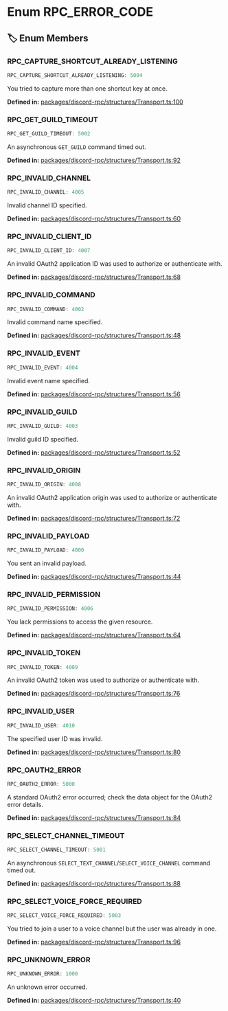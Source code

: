# Enum RPC_ERROR_CODE

## 🏷️ Enum Members

### RPC_CAPTURE_SHORTCUT_ALREADY_LISTENING

```ts
RPC_CAPTURE_SHORTCUT_ALREADY_LISTENING: 5004
```
You tried to capture more than one shortcut key at once.
<p style="font-size: 14px; color: var(--vp-c-text-2)">
<strong>Defined in:</strong> <a href="https://github.com/voxelum/minecraft-launcher-core-node/blob/master/packages/discord-rpc/structures/Transport.ts#L100" target="_blank" rel="noreferrer">packages/discord-rpc/structures/Transport.ts:100</a>
</p>


### RPC_GET_GUILD_TIMEOUT

```ts
RPC_GET_GUILD_TIMEOUT: 5002
```
An asynchronous ``GET_GUILD`` command timed out.
<p style="font-size: 14px; color: var(--vp-c-text-2)">
<strong>Defined in:</strong> <a href="https://github.com/voxelum/minecraft-launcher-core-node/blob/master/packages/discord-rpc/structures/Transport.ts#L92" target="_blank" rel="noreferrer">packages/discord-rpc/structures/Transport.ts:92</a>
</p>


### RPC_INVALID_CHANNEL

```ts
RPC_INVALID_CHANNEL: 4005
```
Invalid channel ID specified.
<p style="font-size: 14px; color: var(--vp-c-text-2)">
<strong>Defined in:</strong> <a href="https://github.com/voxelum/minecraft-launcher-core-node/blob/master/packages/discord-rpc/structures/Transport.ts#L60" target="_blank" rel="noreferrer">packages/discord-rpc/structures/Transport.ts:60</a>
</p>


### RPC_INVALID_CLIENT_ID

```ts
RPC_INVALID_CLIENT_ID: 4007
```
An invalid OAuth2 application ID was used to authorize or authenticate with.
<p style="font-size: 14px; color: var(--vp-c-text-2)">
<strong>Defined in:</strong> <a href="https://github.com/voxelum/minecraft-launcher-core-node/blob/master/packages/discord-rpc/structures/Transport.ts#L68" target="_blank" rel="noreferrer">packages/discord-rpc/structures/Transport.ts:68</a>
</p>


### RPC_INVALID_COMMAND

```ts
RPC_INVALID_COMMAND: 4002
```
Invalid command name specified.
<p style="font-size: 14px; color: var(--vp-c-text-2)">
<strong>Defined in:</strong> <a href="https://github.com/voxelum/minecraft-launcher-core-node/blob/master/packages/discord-rpc/structures/Transport.ts#L48" target="_blank" rel="noreferrer">packages/discord-rpc/structures/Transport.ts:48</a>
</p>


### RPC_INVALID_EVENT

```ts
RPC_INVALID_EVENT: 4004
```
Invalid event name specified.
<p style="font-size: 14px; color: var(--vp-c-text-2)">
<strong>Defined in:</strong> <a href="https://github.com/voxelum/minecraft-launcher-core-node/blob/master/packages/discord-rpc/structures/Transport.ts#L56" target="_blank" rel="noreferrer">packages/discord-rpc/structures/Transport.ts:56</a>
</p>


### RPC_INVALID_GUILD

```ts
RPC_INVALID_GUILD: 4003
```
Invalid guild ID specified.
<p style="font-size: 14px; color: var(--vp-c-text-2)">
<strong>Defined in:</strong> <a href="https://github.com/voxelum/minecraft-launcher-core-node/blob/master/packages/discord-rpc/structures/Transport.ts#L52" target="_blank" rel="noreferrer">packages/discord-rpc/structures/Transport.ts:52</a>
</p>


### RPC_INVALID_ORIGIN

```ts
RPC_INVALID_ORIGIN: 4008
```
An invalid OAuth2 application origin was used to authorize or authenticate with.
<p style="font-size: 14px; color: var(--vp-c-text-2)">
<strong>Defined in:</strong> <a href="https://github.com/voxelum/minecraft-launcher-core-node/blob/master/packages/discord-rpc/structures/Transport.ts#L72" target="_blank" rel="noreferrer">packages/discord-rpc/structures/Transport.ts:72</a>
</p>


### RPC_INVALID_PAYLOAD

```ts
RPC_INVALID_PAYLOAD: 4000
```
You sent an invalid payload.
<p style="font-size: 14px; color: var(--vp-c-text-2)">
<strong>Defined in:</strong> <a href="https://github.com/voxelum/minecraft-launcher-core-node/blob/master/packages/discord-rpc/structures/Transport.ts#L44" target="_blank" rel="noreferrer">packages/discord-rpc/structures/Transport.ts:44</a>
</p>


### RPC_INVALID_PERMISSION

```ts
RPC_INVALID_PERMISSION: 4006
```
You lack permissions to access the given resource.
<p style="font-size: 14px; color: var(--vp-c-text-2)">
<strong>Defined in:</strong> <a href="https://github.com/voxelum/minecraft-launcher-core-node/blob/master/packages/discord-rpc/structures/Transport.ts#L64" target="_blank" rel="noreferrer">packages/discord-rpc/structures/Transport.ts:64</a>
</p>


### RPC_INVALID_TOKEN

```ts
RPC_INVALID_TOKEN: 4009
```
An invalid OAuth2 token was used to authorize or authenticate with.
<p style="font-size: 14px; color: var(--vp-c-text-2)">
<strong>Defined in:</strong> <a href="https://github.com/voxelum/minecraft-launcher-core-node/blob/master/packages/discord-rpc/structures/Transport.ts#L76" target="_blank" rel="noreferrer">packages/discord-rpc/structures/Transport.ts:76</a>
</p>


### RPC_INVALID_USER

```ts
RPC_INVALID_USER: 4010
```
The specified user ID was invalid.
<p style="font-size: 14px; color: var(--vp-c-text-2)">
<strong>Defined in:</strong> <a href="https://github.com/voxelum/minecraft-launcher-core-node/blob/master/packages/discord-rpc/structures/Transport.ts#L80" target="_blank" rel="noreferrer">packages/discord-rpc/structures/Transport.ts:80</a>
</p>


### RPC_OAUTH2_ERROR

```ts
RPC_OAUTH2_ERROR: 5000
```
A standard OAuth2 error occurred; check the data object for the OAuth2 error details.
<p style="font-size: 14px; color: var(--vp-c-text-2)">
<strong>Defined in:</strong> <a href="https://github.com/voxelum/minecraft-launcher-core-node/blob/master/packages/discord-rpc/structures/Transport.ts#L84" target="_blank" rel="noreferrer">packages/discord-rpc/structures/Transport.ts:84</a>
</p>


### RPC_SELECT_CHANNEL_TIMEOUT

```ts
RPC_SELECT_CHANNEL_TIMEOUT: 5001
```
An asynchronous ``SELECT_TEXT_CHANNEL``/``SELECT_VOICE_CHANNEL`` command timed out.
<p style="font-size: 14px; color: var(--vp-c-text-2)">
<strong>Defined in:</strong> <a href="https://github.com/voxelum/minecraft-launcher-core-node/blob/master/packages/discord-rpc/structures/Transport.ts#L88" target="_blank" rel="noreferrer">packages/discord-rpc/structures/Transport.ts:88</a>
</p>


### RPC_SELECT_VOICE_FORCE_REQUIRED

```ts
RPC_SELECT_VOICE_FORCE_REQUIRED: 5003
```
You tried to join a user to a voice channel but the user was already in one.
<p style="font-size: 14px; color: var(--vp-c-text-2)">
<strong>Defined in:</strong> <a href="https://github.com/voxelum/minecraft-launcher-core-node/blob/master/packages/discord-rpc/structures/Transport.ts#L96" target="_blank" rel="noreferrer">packages/discord-rpc/structures/Transport.ts:96</a>
</p>


### RPC_UNKNOWN_ERROR

```ts
RPC_UNKNOWN_ERROR: 1000
```
An unknown error occurred.
<p style="font-size: 14px; color: var(--vp-c-text-2)">
<strong>Defined in:</strong> <a href="https://github.com/voxelum/minecraft-launcher-core-node/blob/master/packages/discord-rpc/structures/Transport.ts#L40" target="_blank" rel="noreferrer">packages/discord-rpc/structures/Transport.ts:40</a>
</p>


